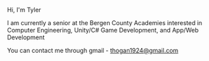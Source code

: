 Hi, I'm Tyler

I am currently a senior at the Bergen County Academies interested in Computer Engineering, Unity/C# Game Development, and App/Web Development

You can contact me through gmail - thogan1924@gmail.com
